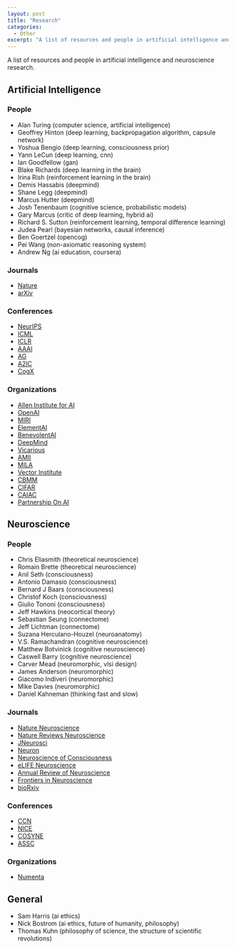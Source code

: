 ```yaml
---
layout: post
title: "Research"
categories:
  - Other
excerpt: "A list of resources and people in artificial intelligence and neuroscience research."
---
```


A list of resources and people in artificial intelligence and neuroscience research.

## Artificial Intelligence

### People

- Alan Turing (computer science, artificial intelligence)
- Geoffrey Hinton (deep learning, backpropagation algorithm, capsule network)
- Yoshua Bengio (deep learning, consciousness prior)
- Yann LeCun (deep learning, cnn)
- Ian Goodfellow (gan)
- Blake Richards (deep learning in the brain)
- Irina Rish (reinforcement learning in the brain)
- Demis Hassabis (deepmind)
- Shane Legg (deepmind)
- Marcus Hutter (deepmind)
- Josh Tenenbaum (cognitive science, probabilistic models)
- Gary Marcus (critic of deep learning, hybrid ai)
- Richard S. Sutton (reinforcement learning, temporal difference learning)
- Judea Pearl (bayesian networks, causal inference)
- Ben Goertzel (opencog)
- Pei Wang (non-axiomatic reasoning system)
- Andrew Ng (ai education, coursera)

### Journals

- [Nature](https://www.nature.com/)
- [arXiv](https://arxiv.org/)

### Conferences

- [NeurIPS](https://nips.cc/)
- [ICML](https://icml.cc/)
- [ICLR](https://iclr.cc/)
- [AAAI](https://www.aaai.org/)
- [AG](http://agi-conf.org/)
- [A2IC](https://premc.org/conferences/a2ic-artificial-intelligence/)
- [CogX](https://cogx.co/)

### Organizations

- [Allen Institute for AI](https://allenai.org/)
- [OpenAI](https://openai.com/)
- [MIRI](https://intelligence.org/)
- [ElementAI](https://www.elementai.com/)
- [BenevolentAI](https://benevolent.ai/)
- [DeepMind](https://deepmind.com/)
- [Vicarious](https://www.vicarious.com/)
- [AMII](https://www.amii.ca/)
- [MILA](https://mila.quebec/en/)
- [Vector Institute](https://vectorinstitute.ai/)
- [CBMM](https://cbmm.mit.edu/)
- [CIFAR](https://www.cifar.ca/)
- [CAIAC](https://www.caiac.ca/)
- [Partnership On AI](https://www.partnershiponai.org/)

## Neuroscience

### People

- Chris Eliasmith (theoretical neuroscience)
- Romain Brette (theoretical neuroscience)
- Anil Seth (consciousness)
- Antonio Damasio (consciousness)
- Bernard J Baars (consciousness)
- Christof Koch (consciousness)
- Giulio Tononi (consciousness)
- Jeff Hawkins (neocortical theory)
- Sebastian Seung (connectome)
- Jeff Lichtman (connectome)
- Suzana Herculano-Houzel (neuroanatomy)
- V.S. Ramachandran (cognitive neuroscience)
- Matthew Botvinick (cognitive neuroscience)
- Caswell Barry (cognitive neuroscience)
- Carver Mead (neuromorphic, vlsi design)
- James Anderson (neuromorphic)
- Giacomo Indiveri (neuromorphic)
- Mike Davies (neuromorphic)
- Daniel Kahneman (thinking fast and slow)

### Journals

- [Nature Neuroscience](https://www.nature.com/neuro/)
- [Nature Reviews Neuroscience](https://www.nature.com/nrn/)
- [JNeurosci](https://www.jneurosci.org/content/about-jneurosci)
- [Neuron](https://www.cell.com/neuron/home)
- [Neuroscience of Consciousness](https://academic.oup.com/nc)
- [eLIFE Neuroscience](https://elifesciences.org/subjects/neuroscience)
- [Annual Review of Neuroscience](https://www.annualreviews.org/loi/neuro)
- [Frontiers in Neuroscience](https://www.frontiersin.org/journals/neuroscience)
- [bioRxiv](https://www.biorxiv.org/)

### Conferences

- [CCN](https://ccneuro.org/)
- [NICE](https://niceworkshop.org/)
- [COSYNE](http://www.cosyne.org)
- [ASSC](https://theassc.org/)

### Organizations

- [Numenta](https://numenta.com/)

## General

- Sam Harris (ai ethics)
- Nick Bostrom (ai ethics, future of humanity, philosophy)
- Thomas Kuhn (philosophy of science, the structure of scientific revolutions)
